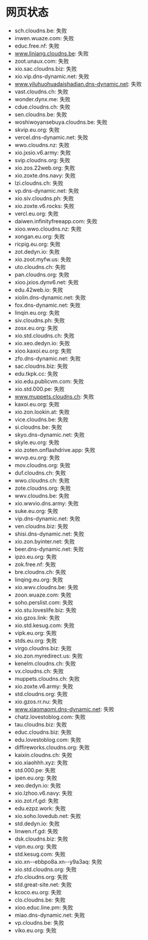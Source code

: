 # 网页状态
- sch.cloudns.be: 失败
- inwen.wuaze.com: 失败
- educ.free.nf: 失败
- www.liniang.cloudns.be: 失败
- zoot.unaux.com: 失败
- xio.sac.cloudns.biz: 失败
- xio.vip.dns-dynamic.net: 失败
- www.yiluhuohuadaishadian.dns-dynamic.net: 失败
- vast.cloudns.ch: 失败
- wonder.dynx.me: 失败
- cdue.cloudns.ch: 失败
- sen.cloudns.be: 失败
- woshiwoyansebuya.cloudns.be: 失败
- skvip.eu.org: 失败
- vercel.dns-dynamic.net: 失败
- wwo.cloudns.nz: 失败
- xio.jxsio.v6.army: 失败
- svip.cloudns.org: 失败
- xio.zos.22web.org: 失败
- xio.zoxte.dns.navy: 失败
- lzi.cloudns.ch: 失败
- vp.dns-dynamic.net: 失败
- xio.siv.cloudns.ph: 失败
- xio.zoxte.v6.rocks: 失败
- vercl.eu.org: 失败
- daiwen.infinityfreeapp.com: 失败
- xioo.wwo.cloudns.nz: 失败
- xongan.eu.org: 失败
- ricpig.eu.org: 失败
- zot.dedyn.io: 失败
- xio.zoot.myfw.us: 失败
- uto.cloudns.ch: 失败
- pan.cloudns.org: 失败
- xioo.jxios.dynv6.net: 失败
- edu.42web.io: 失败
- xiolin.dns-dynamic.net: 失败
- fox.dns-dynamic.net: 失败
- linqin.eu.org: 失败
- siv.cloudns.ph: 失败
- zosx.eu.org: 失败
- xio.std.cloudns.ch: 失败
- xio.xeo.dedyn.io: 失败
- xioo.kaxoi.eu.org: 失败
- zfo.dns-dynamic.net: 失败
- sac.cloudns.biz: 失败
- edu.tkpk.cc: 失败
- xio.edu.publicvm.com: 失败
- xio.std.000.pe: 失败
- www.muppets.cloudns.ch: 失败
- kaxoi.eu.org: 失败
- xio.zon.lookin.at: 失败
- vice.cloudns.be: 失败
- si.cloudns.be: 失败
- skyo.dns-dynamic.net: 失败
- skyle.eu.org: 失败
- xio.zoten.onflashdrive.app: 失败
- wvvp.eu.org: 失败
- mov.cloudns.org: 失败
- duf.cloudns.ch: 失败
- wwo.cloudns.ch: 失败
- zote.cloudns.org: 失败
- wwv.cloudns.be: 失败
- xio.wwvio.dns.army: 失败
- suke.eu.org: 失败
- vip.dns-dynamic.net: 失败
- ven.cloudns.biz: 失败
- shisi.dns-dynamic.net: 失败
- xio.zon.byinter.net: 失败
- beer.dns-dynamic.net: 失败
- ipzo.eu.org: 失败
- zok.free.nf: 失败
- bre.cloudns.ch: 失败
- linqing.eu.org: 失败
- xio.wwv.cloudns.be: 失败
- zoon.wuaze.com: 失败
- soho.perslist.com: 失败
- xio.stu.loveslife.biz: 失败
- xio.gzos.link: 失败
- xio.std.kesug.com: 失败
- vipk.eu.org: 失败
- stds.eu.org: 失败
- virgo.cloudns.biz: 失败
- xio.zon.myredirect.us: 失败
- kenelm.cloudns.ch: 失败
- vx.cloudns.ch: 失败
- muppets.cloudns.ch: 失败
- xio.zoxte.v6.army: 失败
- std.cloudns.org: 失败
- xio.gzos.rr.nu: 失败
- www.xiaomaomi.dns-dynamic.net: 失败
- chatz.lovestoblog.com: 失败
- tau.cloudns.biz: 失败
- educ.cloudns.biz: 失败
- edu.lovestoblog.com: 失败
- diffireworks.cloudns.org: 失败
- kaixin.cloudns.ch: 失败
- xio.xiaohhh.xyz: 失败
- std.000.pe: 失败
- ipen.eu.org: 失败
- xeo.dedyn.io: 失败
- xio.lzhoo.v6.navy: 失败
- xio.zot.rf.gd: 失败
- edu.ezpz.work: 失败
- xio.soho.lovedub.net: 失败
- std.dedyn.io: 失败
- linwen.rf.gd: 失败
- dsk.cloudns.biz: 失败
- vipn.eu.org: 失败
- std.kesug.com: 失败
- xio.xn--ebbpo8a.xn--y9a3aq: 失败
- xio.std.cloudns.org: 失败
- zfo.cloudns.org: 失败
- std.great-site.net: 失败
- kcoco.eu.org: 失败
- clo.cloudns.be: 失败
- xioo.educ.line.pm: 失败
- miao.dns-dynamic.net: 失败
- vp.cloudns.be: 失败
- viko.eu.org: 失败
